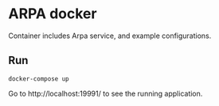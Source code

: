 # ARPA docker

Container includes Arpa service, and example configurations.

## Run

`docker-compose up`

Go to http://localhost:19991/ to see the running application.

